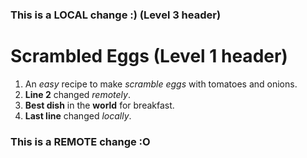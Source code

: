 ### This is a LOCAL change :) (Level 3 header)
# Scrambled Eggs (Level 1 header)
1. An *easy* recipe to make *scramble eggs* with tomatoes and onions. 
3. **Line 2** changed *remotely*. 
2. **Best dish** in the **world** for breakfast.
4. **Last line** changed *locally*.
### This is a REMOTE change :O